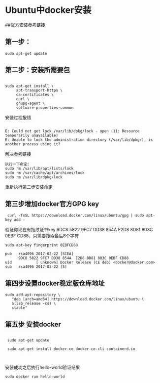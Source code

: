 # Ubuntu中docker安装

##[官方安装参考链接](https://docs.docker.com/install/linux/docker-ce/ubuntu/)



## 第一步：

```shell
sudo apt-get update
```



## 第二步：安装所需要包

```shell

sudo apt-get install \
     apt-transport-https \
     ca-certificates \
     curl \
     gnupg-agent \
     software-properties-common
```

安装过程报错

```text

E: Could not get lock /var/lib/dpkg/lock - open (11: Resource temporarily unavailable)
E: Unable to lock the administration directory (/var/lib/dpkg/), is another process using it?
```

解决[参考链接](https://blog.csdn.net/always_and_forever_/article/details/81001260)

```text
执行一下命定:
sudo rm /var/lib/apt/lists/lock 
sudo rm /var/cache/apt/archives/lock 
sudo rm /var/lib/dpkg/lock 
```

重新执行第二步安装命定

## 第三步增加docker官方GPG key



```she
 curl -fsSL https://download.docker.com/linux/ubuntu/gpg | sudo apt-key add -
```

验证你现在有指纹证书key 9DC8 5822 9FC7 DD38 854A E2D8 8D81 803C 0EBF CD88，只需要搜索最后8个字符

```shell
sudo apt-key fingerprint 0EBFCD88

pub   rsa4096 2017-02-22 [SCEA]
      9DC8 5822 9FC7 DD38 854A  E2D8 8D81 803C 0EBF CD88
uid           [ unknown] Docker Release (CE deb) <docker@docker.com>
sub   rsa4096 2017-02-22 [S]
```

## 第四步设置docker稳定版仓库地址

```shell
sudo add-apt-repository \
   "deb [arch=amd64] https://download.docker.com/linux/ubuntu \
   $(lsb_release -cs) \
   stable"
```



## 第五步 安装docker

```shell

 sudo apt-get update

 sudo apt-get install docker-ce docker-ce-cli containerd.io
 
 
```



安装成功之后执行hello-world验证结果

```shell
sudo docker run hello-world
```




